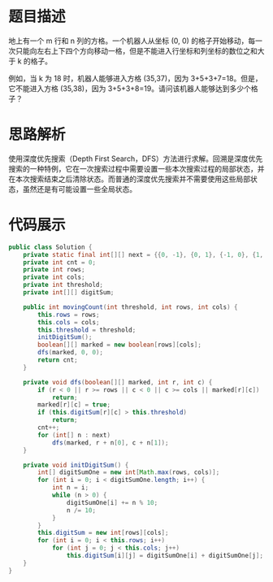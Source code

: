 #  题目描述

地上有一个 m 行和 n 列的方格。一个机器人从坐标 (0, 0) 的格子开始移动，每一次只能向左右上下四个方向移动一格，但是不能进入行坐标和列坐标的数位之和大于 k 的格子。

例如，当 k 为 18 时，机器人能够进入方格 (35,37)，因为 3+5+3+7=18。但是，它不能进入方格 (35,38)，因为 3+5+3+8=19。请问该机器人能够达到多少个格子？

#  思路解析

使用深度优先搜索（Depth First Search，DFS）方法进行求解。回溯是深度优先搜索的一种特例，它在一次搜索过程中需要设置一些本次搜索过程的局部状态，并在本次搜索结束之后清除状态。而普通的深度优先搜索并不需要使用这些局部状态，虽然还是有可能设置一些全局状态。

#  代码展示
```java
public class Solution {
    private static final int[][] next = {{0, -1}, {0, 1}, {-1, 0}, {1, 0}};
    private int cnt = 0;
    private int rows;
    private int cols;
    private int threshold;
    private int[][] digitSum;

    public int movingCount(int threshold, int rows, int cols) {
        this.rows = rows;
        this.cols = cols;
        this.threshold = threshold;
        initDigitSum();
        boolean[][] marked = new boolean[rows][cols];
        dfs(marked, 0, 0);
        return cnt;
    }

    private void dfs(boolean[][] marked, int r, int c) {
        if (r < 0 || r >= rows || c < 0 || c >= cols || marked[r][c])
            return;
        marked[r][c] = true;
        if (this.digitSum[r][c] > this.threshold)
            return;
        cnt++;
        for (int[] n : next)
            dfs(marked, r + n[0], c + n[1]);
    }

    private void initDigitSum() {
        int[] digitSumOne = new int[Math.max(rows, cols)];
        for (int i = 0; i < digitSumOne.length; i++) {
            int n = i;
            while (n > 0) {
                digitSumOne[i] += n % 10;
                n /= 10;
            }
        }
        this.digitSum = new int[rows][cols];
        for (int i = 0; i < this.rows; i++)
            for (int j = 0; j < this.cols; j++)
                this.digitSum[i][j] = digitSumOne[i] + digitSumOne[j];
    }
}
```


